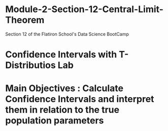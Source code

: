 # Module-2-Section-12-Central-Limit-Theorem
Section 12 of the Flatiron School's Data Science  BootCamp
# Confidence Intervals with T-Distributios Lab
# Main Objectives : Calculate Confidence Intervals and interpret them in relation to the true population parameters
